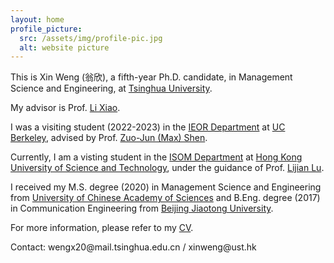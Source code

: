 ```yaml
---
layout: home
profile_picture:
  src: /assets/img/profile-pic.jpg
  alt: website picture
---
```


<p>
  This is Xin Weng (翁欣), a fifth-year Ph.D. candidate, in Management Science and Engineering, at <a href="https://www.tsinghua.edu.cn/en/index.htm">Tsinghua University</a>. 
</p>

<p>
  My advisor is Prof. <a href="https://www.tbsi.edu.cn/english/2021/1011/c4998a55896/page.htm">Li Xiao</a>.
</p>

<p>
  I was a visiting student (2022-2023) in the <a href="https://ieor.berkeley.edu">IEOR Department</a> at <a href="https://www.berkeley.edu">UC Berkeley</a>, advised by Prof. <a href="https://shen.ieor.berkeley.edu">Zuo-Jun (Max) Shen</a>. 
</p>

<p>
  Currently, I am a visting student in the <a href="https://isom.hkust.edu.hk">ISOM Department</a> at <a href="https://hkust.edu.hk">Hong Kong University of Science and Technology</a>, under the guidance of Prof. <a href="https://isom.hkust.edu.hk/faculty-and-staff/directory/lijianlu">Lijian Lu</a>.
</p>

<p>
  I received my M.S. degree (2020) in Management Science and Engineering from <a href="https://english.ucas.ac.cn">University of Chinese Academy of Sciences</a> and B.Eng. degree (2017) in Communication Engineering from <a href="http://en.njtu.edu.cn">Beijing Jiaotong University</a>.
</p>

<p>
For more information, please refer to my <a href="https://github.com/xinweng/xinweng.github.io/blob/master/assets/CV_XinWENG.pdf">CV</a>.
</p>

<p>Contact: wengx20@mail.tsinghua.edu.cn / xinweng@ust.hk </p>
